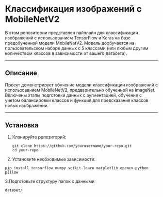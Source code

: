 # Классификация изображений с MobileNetV2

В этом репозитории представлен пайплайн для классификации изображений с использованием TensorFlow и Keras на базе предобученной модели MobileNetV2. Модель дообучается на пользовательском наборе данных с 5 классами (или любым другим количеством классов в зависимости от вашего датасета).

---

## Описание

Проект демонстрирует обучение модели классификации изображений с использованием MobileNetV2, предварительно обученной на ImageNet. Включены этапы подготовки данных с аугментацией, обучение с учетом балансировки классов и функция для предсказания классов новых изображений.

---

## Установка

1. Клонируйте репозиторий:

   ```
   git clone https://github.com/yourusername/your-repo.git
   cd your-repo
   ```
2. Установите необходимые зависимости:
   
  ```
  pip install tensorflow numpy scikit-learn matplotlib opencv-python pillow
  ```
3.Подготовьте структуру папок с данными:
  ```
  dataset/
  ```
